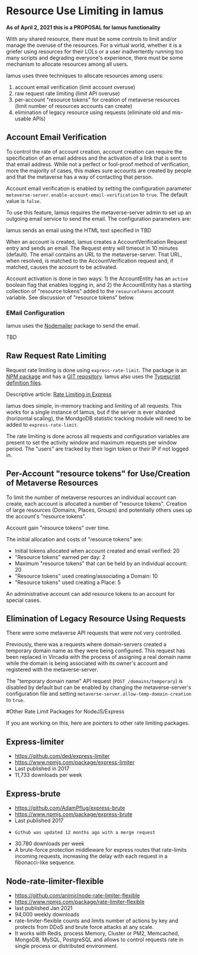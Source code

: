 # Resource Use Limiting in Iamus

**As of April 2, 2021 this is a PROPOSAL for Iamus functionality**

With any shared resource, there must be some controls to limit and/or manage
the overuse of the resources.
For a virtual world, whether it is a griefer
using resources for their LOLs or a user inadvertently running too many
scripts and degrading everyone's experience, there must be some
mechanism to allocate resources among all users.

Iamus uses three techniques to allocate resources among users:

1) account email verification (limit account overuse)
2) raw request rate limiting (limit API overuse)
3) per-account "resource tokens" for creation of metaverse resources (limit number of resources accounts can create)
4) elimination of legacy resource using requests (eliminate old and mis-usable APIs)

## Account Email Verification

To control the rate of account creation, account creation can require the
specification of an email address and the activation of a link that is sent
to that email address. While not a perfect or fool-proof method of verification,
more the majority of cases, this makes sure accounts are created by people
and that the metaverse has a way of contacting that person.

Account email verification is enabled by setting the configuration parameter
`metaverse-server.enable-account-email-verification` to `true`.
The default value is `false`.

To use this feature,
Iamus requires the metaverse-server admin to set up an outgoing email service
to send the email. The configuration parameters are:

Iamus sends an email using the HTML text specified in TBD

When an account is created, 
Iamus creates a AccountVerification Request entry and sends an email.
The Request entry will timeout in 10 minutes (default).
The email contains an URL to the metaverse-server.
That URL, when resolved, is matched to the AccountVerification request
and, if matched, causes the account to be activated.

Account activation is done in two ways: 1) the AccountEntity has an `active`
boolean flag that enables logging in, and 2) the AccountEntity has
a starting collection of "resource tokens" added to the `resourceTokens`
account variable. See discussion of "resource tokens" below.

### EMail Configuration

Iamus uses the [Nodemailer](https://nodemailer.com/about/) package to send
the email.

TBD

## Raw Request Rate Limiting

Request rate limiting is done using `express-rate-limit`.
The package is an [NPM package](https://www.npmjs.com/package/express-rate-limit)
and has a [GIT repository](https://github.com/nfriedly/express-rate-limit).
Iamus also uses the [Typescript definition files](https://www.npmjs.com/package/@types/express-rate-limit).

Descriptive article: [Rate Limiting in Express](https://medium.com/pixel-and-ink/rate-limiting-in-express-7a43ac14ed0c)

Iamus does simple, in-memory tracking and limiting of all requests.
This works for a single instance of Iamus, but if the server is ever sharded (horizontal scaling),
the MondgoDB statistic tracking module will need to be added to `express-rate-limit`.

The rate limiting is done across all requests and configuration variables are
present to set the activity window and maximum requests per window period.
The "users" are tracked by their login token or their IP if not logged in.

## Per-Account "resource tokens" for Use/Creation of Metaverse Resources

To limit the number of metaverse resources an individual account can create,
each account is allocated a number of "resource tokens". Creation of large
resources (Domains, Places, Groups) and potentially others uses up the
account's "resource tokens".

Account gain "resource tokens" over time.

The initial allocation and costs of "resource tokens" are:

* Initial tokens allocated when account created and email verified: 20
* "Resource tokens" earned per day: 2
* Maximum "resource tokens" that can be held by an individual account: 20
* "Resource tokens" used creating/associating a Domain: 10
* "Resource tokens" used creating a Place: 5

An administrative account can add resource tokens to an account for
special cases.

## Elimination of Legacy Resource Using Requests

There were some metaverse API requests that were not very controlled.

Previously, there was a requests where domain-servers created a temporary domain
name as they were being configured. This request has been replaced in Vircadia
with the process of assigning a real domain name while the domain is being
associated with its owner's account and registered with the metaverse-server.

The "temporary domain name" API request (`POST /domains/temporary`) is disabled
by default but can be enabled by changing the metaverse-server's configuration
file and setting `metaverse-server.allow-temp-domain-creation` to `true`.


#Other Rate Limit Packages for NodeJS/Express

If you are working on this, here are pointers to other rate limiting packages.

## Express-limiter

* https://github.com/ded/express-limiter
* https://www.npmjs.com/package/express-limiter
* Last published in 2017
* 11,733 downloads per week

## Express-brute

* https://github.com/AdamPflug/express-brute
* https://www.npmjs.com/package/express-brute
* Last published 2017
*     Github was updated 12 months ago with a merge request
* 30.780 downloads per week
* A brute-force protection middleware for express routes that rate-limits incoming requests, increasing the delay with each request in a fibonacci-like sequence.

## Node-rate-limiter-flexible

* https://github.com/animir/node-rate-limiter-flexible
* https://www.npmjs.com/package/rate-limiter-flexible
* last published Jan 2021
* 94,000 weekly downloads
* rate-limiter-flexible counts and limits number of actions by key and protects from DDoS and brute force attacks at any scale.
* It works with Redis, process Memory, Cluster or PM2, Memcached, MongoDB, MySQL, PostgreSQL and allows to control requests rate in single process or distributed environment.

